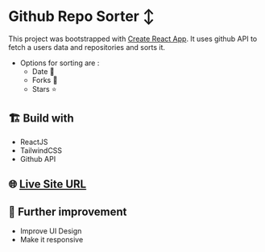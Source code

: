 # Github Repo Sorter ↕

This project was bootstrapped with [Create React App](https://github.com/facebook/create-react-app). It uses github API to fetch a users data and repositories and sorts it.

- Options for sorting are :
  - Date 📅
  - Forks 🔱
  - Stars ⭐

## 🏗 Build with

- ReactJS
- TailwindCSS
- Github API

## 🌐  [Live Site URL](https://tab21.github.io/github-repo-sorter/index.html)

## 🔅  Further improvement  

- Improve UI Design
- Make it responsive
